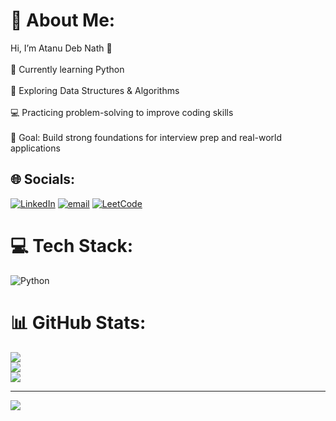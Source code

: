 # 💫 About Me:
Hi, I’m Atanu Deb Nath 👋<br><br>🌱 Currently learning Python<br><br>🔎 Exploring Data Structures & Algorithms<br><br>💻 Practicing problem-solving to improve coding skills<br><br>🎯 Goal: Build strong foundations for interview prep and real-world applications


## 🌐 Socials:
[![LinkedIn](https://img.shields.io/badge/LinkedIn-%230077B5.svg?logo=linkedin&logoColor=white)](https://linkedin.com/in/atanu-deb-nath-72b870200/) [![email](https://img.shields.io/badge/Email-D14836?logo=gmail&logoColor=white)](mailto:atanudebnath67@gmail.com) [![LeetCode](https://img.shields.io/badge/LeetCode-FFA116?logo=leetcode&logoColor=white)](https://leetcode.com/u/atanu_debnath/)

# 💻 Tech Stack:
![Python](https://img.shields.io/badge/python-3670A0?style=for-the-badge&logo=python&logoColor=ffdd54)
# 📊 GitHub Stats:
![](https://github-readme-stats.vercel.app/api?username=Atanu19Nath&theme=merko&hide_border=false&include_all_commits=false&count_private=false)<br/>
![](https://nirzak-streak-stats.vercel.app/?user=Atanu19Nath&theme=merko&hide_border=false)<br/>
![](https://github-readme-stats.vercel.app/api/top-langs/?username=Atanu19Nath&theme=merko&hide_border=false&include_all_commits=false&count_private=false&layout=compact)

---
[![](https://visitcount.itsvg.in/api?id=Atanu19Nath&icon=0&color=0)](https://visitcount.itsvg.in)

<!-- Proudly created with GPRM ( https://gprm.itsvg.in ) -->

